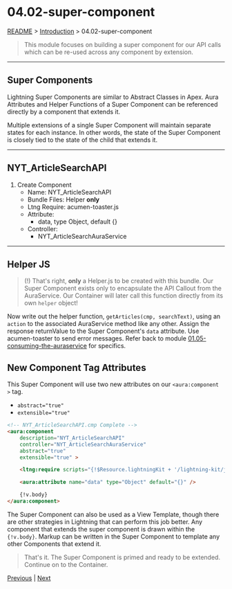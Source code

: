 # 04.02-super-component

[README](../../../README.md) > [Introduction](../../introduction.md) > 04.02-super-component

> This module focuses on building a super component for our API calls which can be re-used across any component by extension.

---
## Super Components

Lightning Super Components are similar to Abstract Classes in Apex. Aura Attributes and Helper Functions of a Super Component can be referenced directly by a component that extends it.

Multiple extensions of a single Super Component will maintain separate states for each instance. In other words, the state of the Super Component is closely tied to the state of the child that extends it.

---
## NYT_ArticleSearchAPI

 1. Create Component
	* Name: NYT_ArticleSearchAPI
	* Bundle Files: Helper **only**
	* Ltng Require: acumen-toaster.js
	* Attribute:
		* data, type Object, default {}
	* Controller:
		* NYT_ArticleSearchAuraService

---
## Helper JS
> (!) That's right, **only** a Helper.js to be created with this bundle. Our Super Component exists only to encapsulate the API Callout from the AuraService. Our Container will later call this function directly from its own `helper` object!

Now write out the helper function, `getArticles(cmp, searchText)`, using an `action` to the associated AuraService method like any other. Assign the response returnValue to the Super Component's `data` attribute. Use acumen-toaster to send error messages. Refer back to module [01.05-consuming-the-auraservice](../01-my-first-lightning-app/01.05-consuming-the-auraservice.md) for specifics.

## New Component Tag Attributes
This Super Component will use two new attributes on our `<aura:component >` tag.

 * `abstract="true"`
 * `extensible="true"`

```html
<!-- NYT_ArticleSearchAPI.cmp Complete -->
<aura:component
	description="NYT_ArticleSearchAPI"
	controller="NYT_ArticleSearchAuraService"
	abstract="true"
	extensible="true" >

	<ltng:require scripts="{!$Resource.lightningKit + '/lightning-kit/js/acumen-toaster.js'}" />

	<aura:attribute name="data" type="Object" default="{}" />

	{!v.body}
</aura:component>
```

The Super Component can also be used as a View Template, though there are other strategies in Lightning that can perform this job better. Any component that extends the super component is drawn within the `{!v.body}`. Markup can be written in the Super Component to template any other Components that extend it.

> That's it. The Super Component is primed and ready to be extended. Continue on to the Container.

[Previous](04.01-server-side.md) | [Next](04.03-client-side-container.md)
